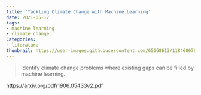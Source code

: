 ```yaml
---
title: 'Tackling Climate Change with Machine Learning'
date: 2021-05-17
tags:
- machine learning
- climate change
Categories:
- literature
thumbnail: https://user-images.githubusercontent.com/65668613/118460678-378e8400-b6fd-11eb-9965-491cb0706140.png
---
```

> Identify climate change problems where existing gaps can be filled by machine learning.
 
https://arxiv.org/pdf/1906.05433v2.pdf
